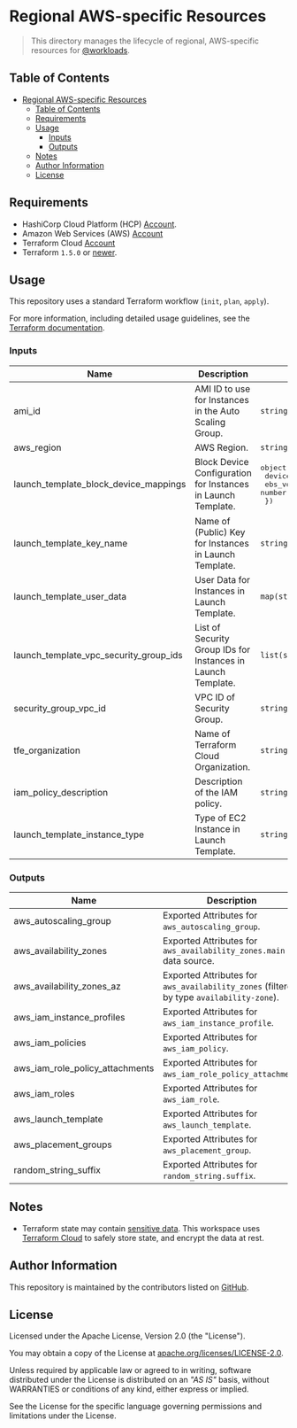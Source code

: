 # Regional AWS-specific Resources

> This directory manages the lifecycle of regional, AWS-specific resources for [@workloads](https://github.com/workloads).

## Table of Contents

<!-- TOC -->
* [Regional AWS-specific Resources](#regional-aws-specific-resources)
  * [Table of Contents](#table-of-contents)
  * [Requirements](#requirements)
  * [Usage](#usage)
    * [Inputs](#inputs)
    * [Outputs](#outputs)
  * [Notes](#notes)
  * [Author Information](#author-information)
  * [License](#license)
<!-- TOC -->

## Requirements

* HashiCorp Cloud Platform (HCP) [Account](https://portal.cloud.hashicorp.com/sign-in).
* Amazon Web Services (AWS) [Account](https://aws.amazon.com/account/)
* Terraform Cloud [Account](https://app.terraform.io/session)
* Terraform `1.5.0` or [newer](https://developer.hashicorp.com/terraform/downloads).

## Usage

This repository uses a standard Terraform workflow (`init`, `plan`, `apply`).

For more information, including detailed usage guidelines, see the [Terraform documentation](https://developer.hashicorp.com/terraform/cli/commands).

<!-- BEGIN_TF_DOCS -->
### Inputs

| Name | Description | Type | Required |
|------|-------------|------|:--------:|
| ami_id | AMI ID to use for Instances in the Auto Scaling Group. | `string` | yes |
| aws_region | AWS Region. | `string` | yes |
| launch_template_block_device_mappings | Block Device Configuration for Instances in Launch Template. | <pre>object({<br>    device_name     = string<br>    ebs_volume_size = number<br>  })</pre> | yes |
| launch_template_key_name | Name of (Public) Key for Instances in Launch Template. | `string` | yes |
| launch_template_user_data | User Data for Instances in Launch Template. | `map(string)` | yes |
| launch_template_vpc_security_group_ids | List of Security Group IDs for Instances in Launch Template. | `list(string)` | yes |
| security_group_vpc_id | VPC ID of Security Group. | `string` | yes |
| tfe_organization | Name of Terraform Cloud Organization. | `string` | yes |
| iam_policy_description | Description of the IAM policy. | `string` | no |
| launch_template_instance_type | Type of EC2 Instance in Launch Template. | `string` | no |

### Outputs

| Name | Description |
|------|-------------|
| aws_autoscaling_group | Exported Attributes for `aws_autoscaling_group`. |
| aws_availability_zones | Exported Attributes for `aws_availability_zones.main` data source. |
| aws_availability_zones_az | Exported Attributes for `aws_availability_zones` (filtered by type `availability-zone`). |
| aws_iam_instance_profiles | Exported Attributes for `aws_iam_instance_profile`. |
| aws_iam_policies | Exported Attributes for `aws_iam_policy`. |
| aws_iam_role_policy_attachments | Exported Attributes for `aws_iam_role_policy_attachment`. |
| aws_iam_roles | Exported Attributes for `aws_iam_role`. |
| aws_launch_template | Exported Attributes for `aws_launch_template`. |
| aws_placement_groups | Exported Attributes for `aws_placement_group`. |
| random_string_suffix | Exported Attributes for `random_string.suffix`. |
<!-- END_TF_DOCS -->

## Notes

* Terraform state may contain [sensitive data](https://developer.hashicorp.com/terraform/language/state/sensitive-data). This workspace uses [Terraform Cloud](https://developer.hashicorp.com/terraform/cloud-docs) to safely store state, and encrypt the data at rest.

## Author Information

This repository is maintained by the contributors listed on [GitHub](https://github.com/workloads/regional-aws-deployment/graphs/contributors).

## License

Licensed under the Apache License, Version 2.0 (the "License").

You may obtain a copy of the License at [apache.org/licenses/LICENSE-2.0](http://www.apache.org/licenses/LICENSE-2.0).

Unless required by applicable law or agreed to in writing, software distributed under the License is distributed on an _"AS IS"_ basis, without WARRANTIES or conditions of any kind, either express or implied.

See the License for the specific language governing permissions and limitations under the License.
